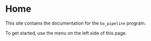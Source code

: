 # Home

This site contains the documentation for the `ba_pipeline` program.

To get started, use the menu on the left side of this page.
